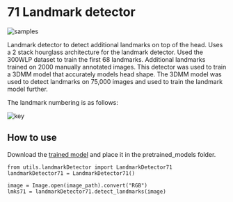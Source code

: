 # 71 Landmark detector 


![samples](https://raw.githubusercontent.com/vanquish630/LandmarkDetector71/master/samples/banner.png)

Landmark detector to detect additional landmarks on top of the head. Uses a 2 stack hourglass architecture for the landmark detector. Used the 300WLP dataset to train the first 68 landmarks. 
Additional landmarks trained on 2000 manually annotated images. This detector was used to train a 3DMM model that accurately models 
head shape. The 3DMM model was used to detect landmarks on 75,000 images and used to train the landmark model further.

The landmark numbering is as follows:

![key](https://raw.githubusercontent.com/vanquish630/LandmarkDetector71/master/samples/lmk71.png)


## How to use

Download the [trained model](https://drive.google.com/file/d/1rZ5zzWbYGbgeSbWQVTN5wGMUD3AmKip0/view?usp=sharing) and place it in the pretrained_models folder. 

    from utils.landmarkDetector import LandmarkDetector71
    landmarkDetector71 = LandmarkDetector71()

    image = Image.open(image_path).convert("RGB")
    lmks71 = landmarkDetector71.detect_landmarks(image)


